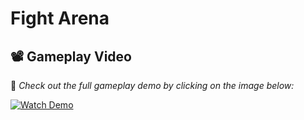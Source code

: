 # Fight Arena

 ## 📽 Gameplay Video

🎥 _Check out the full gameplay demo by clicking on the image below:_  

[![Watch Demo](https://github.com/user-attachments/assets/045bbd11-7beb-4206-baf5-eef8c0aaabe4)](https://drive.google.com/file/d/17ICoFqD_kgyZn065RM6Ot1U_NOgtjmSL/view?usp=sharing)
